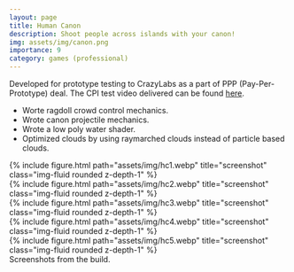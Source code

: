 ```yaml
---
layout: page
title: Human Canon
description: Shoot people across islands with your canon!
img: assets/img/canon.png
importance: 9
category: games (professional)
---
```


Developed for prototype testing to CrazyLabs as a part of PPP (Pay-Per-Prototype) deal. The CPI test video delivered can be found [here](https://youtu.be/XJnFSqy4siI).
* Worte ragdoll crowd control mechanics.
* Wrote canon projectile mechanics.
* Wrote a low poly water shader.
* Optimized clouds by using raymarched clouds instead of particle based clouds.
  
<div class="row">
    <div class="col-sm mt-3 mt-md-0">
        {% include figure.html path="assets/img/hc1.webp" title="screenshot" class="img-fluid rounded z-depth-1" %}
    </div>
    <div class="col-sm mt-3 mt-md-0">
        {% include figure.html path="assets/img/hc2.webp" title="screenshot" class="img-fluid rounded z-depth-1" %}
    </div>
    <div class="col-sm mt-3 mt-md-0">
        {% include figure.html path="assets/img/hc3.webp" title="screenshot" class="img-fluid rounded z-depth-1" %}
    </div>
    <div class="col-sm mt-3 mt-md-0">
        {% include figure.html path="assets/img/hc4.webp" title="screenshot" class="img-fluid rounded z-depth-1" %}
    </div>
    <div class="col-sm mt-3 mt-md-0">
        {% include figure.html path="assets/img/hc5.webp" title="screenshot" class="img-fluid rounded z-depth-1" %}
    </div>
</div>
<div class="caption">
    Screenshots from the build.
</div>